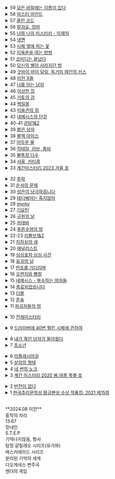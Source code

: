 <details><summary>59 <ins>
모든 비밀에는 이름이 있다
</ins></summary><span style="font-size: 90%">작가: <span style="background-color: #FFDAB9">
서미애
</span><br>리뷰: <pre style="white-space: pre-wrap; font-family:monospace;">
현실감있는 감정선
</pre></span></details>

<details><summary>58 <ins>
마스터 마인드
</ins></summary><span style="font-size: 90%">작가: <span style="background-color: #FFDAB9">
이성민
</span><br>리뷰: <pre>
액션스릴러, 빌런, 박진감 넘치는 영화같은
</pre></span></details>

<details><summary>57 <ins>
클린 코드
</ins></summary><span style="font-size: 90%">작가: <span style="background-color: #FFDAB9">
설혜원
</span><br>리뷰: <pre>
재미는 있으나 임팩트는 없었다.
</pre></span></details>

<details><summary>56 <ins>
잘자요, 엄마
</ins></summary><span style="font-size: 90%">작가: <span style="background-color: #FFDAB9">
서미애
</span><br>리뷰: <pre>
어떤 환경과 삶이 살인마를 만드는지에 대해 심리해부가 인상적
</pre></span></details>

<details><summary>55 <ins>
너와 나의 미스터리 - 이재익
</ins></summary><span style="font-size: 90%">작가: <span style="background-color: #FFDAB9">
이재익
</span><br>리뷰: <pre>
구성이 너무 좋아서 끊김없이 마음을 움직이는 굉장히 좋은 작품
</pre></span></details>

<details><summary>54 <ins>
냉면
</ins></summary><span style="font-size: 90%">작가: <span style="background-color: #FFDAB9">
김유리, 범유진, dcdc, 전건우, 곽재식
</span><br>리뷰: <pre>
냉면으로 특이한 기분을 느낄 수 있다. 마지막 파인애플 냉면은 한번쯤 먹어보고 싶다.
</pre></span></details>

<details><summary>53 <ins>
시체 옆에 피는 꽃
</ins></summary><span style="font-size: 90%">작가: <span style="background-color: #FFDAB9">
공민철
</span><br>리뷰: <pre>
이야기가 매끄럽고 계속 읽고 싶게 만듬. 흡인력 있는 스토리가 없으면 중도에 그만두거나 마지막 반전을 기대하게 되는데 스토리가 재밌으니 반은 먹고 들어감.
</pre></span></details>

<details><summary>52 <ins>
지옥문을 여는 방법
</ins></summary><span style="font-size: 90%">작가: <span style="background-color: #FFDAB9">
권경희, 김경수, 김범석, 김재성, 김주동, 성성명, 양수련, 이상우, 한수경, 홍성호, 최종철, 조동신
</span><br>리뷰: <pre>
무난했다. 이 때도 좋은 추리 작품들이 꽤 많았다는 것을 알게되었고, 일찍 알았다면 더 좋지 않았을까 하고 생각함
</pre></span></details>

<details><summary>51 <ins>
코미디는 끝났다
</ins></summary><span style="font-size: 90%">작가: <span style="background-color: #FFDAB9">
이은
</span><br>리뷰: <pre>
작품속으로 들어간 듯한 착각이 들 정도로 생생한 묘사와 심리적 공포가 소름이 돋고 눈을 뗄 수 없었다.
</pre></span></details>

<details><summary>50 <ins>
당신의 별이 사라지던 밤
</ins></summary><span style="font-size: 90%">작가: <span style="background-color: #FFDAB9">
서미애
</span><br>리뷰: <pre>
가족을 잃은 슬픔을 주인공을 통해 처절하게 느낄 수 있었다. 내용이 부드럽게 진행되어 순식간에 읽혔다. 마지막 반전도 좋았음.
</pre></span></details>

<details><summary>49 <ins>
굿바이 마이 달링, 독거미 여인의 키스
</ins></summary><span style="font-size: 90%">작가: <span style="background-color: #FFDAB9">
김재희, 김재성, 양수련, 조동신, 공민철, 김주동, 윤자영, 박상민, 정가일, 김범석
</span><br>리뷰: <pre>
추리마을을 배경으로 그 안에서 벌어지는 일들을 여러 작가를 통해 풀어나가 특색있다. 깊게 인상남는 작품은 없었지만 재미는 있음.
</pre></span></details>

<details><summary>48 <ins>
미친 X들
</ins></summary><span style="font-size: 90%">작가: <span style="background-color: #FFDAB9">
서미애, 송시우, 정해연, 홍선주, 이은영, 한새마
</span><br>리뷰: <pre>
가볍게 단숨에 읽을 수 있고 현실에 대한 묘사와 풍자, 상상력이 돋보이는 괜찮은 단편집.
</pre></span></details>

<details><summary>47 <ins>
나를 아는 남자
</ins></summary><span style="font-size: 90%">작가: <span style="background-color: #FFDAB9">
도진기
</span><br>리뷰: <pre>
때론 사소한 가능성이 실마리가 되기도 한다. 흐름이 지루하지 않았고 결말부분에 생각해둔 추리가 다 빗나가서 허탈했다. 다음편 계속.
</pre></span></details>

<details><summary>46 <ins>
이상한 집
</ins></summary><span style="font-size: 90%">작가: <span style="background-color: #FFDAB9">
우케쓰
</span><br>리뷰: <pre>
집 설계도에 숨겨진 비밀은 흥미를 일으키기에 충분했다. 뒤로갈수록 짧은 분량인데도 더 복잡해지는 구성원들과 힘빠지는 전개가 아쉽다.
</pre></span></details>

<details><summary>45 <ins>
가토의 검
</ins></summary><span style="font-size: 90%">작가: <span style="background-color: #FFDAB9">
김이수
</span><br>리뷰: <pre>
사람은 쉽게 변하지 않는다는 사실을 다시금 깨닫게 되었다. 욕망, 폭력, 정치, 이기심, 자기애를 한 인물을 통해 탁월하게 드러냈다.
</pre></span></details>

<details><summary>44 <ins>
백일몽
</ins></summary><span style="font-size: 90%">작가: <span style="background-color: #FFDAB9">
고을주
</span><br>리뷰: <pre>
계속 파고들며 하나씩 발견해가는 과정에서 희열감 비슷한 것을 느꼈고 문체가 적응될 때쯤부터 순식간에 마지막 페이지를 볼 수 있음.
</pre></span></details>

<details><summary>43 <ins>
미술관의 쥐
</ins></summary><span style="font-size: 90%">작가: <span style="background-color: #FFDAB9">
이은
</span><br>리뷰: <pre>
미술 관련이라 어려울 것이란 예상을 깸. 쉽게 설명한 유익한 정보와 함께 예술에 대해 깊게 생각해 볼 수 있음.
</pre></span></details>

<details><summary>42 <ins>
네메시스의 단검
</ins></summary><span style="font-size: 90%">작가: <span style="background-color: #FFDAB9">
이정훈
</span><br>리뷰: <pre>
최면을 통한 범죄라 신선했다. 킬링타임용으로 손색없음.
</pre></span></details>

<details><summary>40-41 <ins>
곰탕1&2
</ins></summary><span style="font-size: 90%">작가: <span style="background-color: #FFDAB9">
김영탁
</span><br>리뷰: <pre>
시간여행 그리고 가족이라는 주제로 다양한 장르들을 합쳐놓음. 짧은 문장 구성은 읽는 맛이 있었고 따뜻한 마무리로 여운이 남음
</pre></span></details>

<details><summary>39 <ins>
붉은 상자
</ins></summary><span style="font-size: 90%">작가: <span style="background-color: #FFDAB9">
김정용
</span><br>리뷰: <pre>
직소퍼즐 조각처럼 점점 맞춰지는 이야기라 꽤 즐거웠다.
</pre></span></details>

<details><summary>38 <ins>
블랙 아이스
</ins></summary><span style="font-size: 90%">작가: <span style="background-color: #FFDAB9">
이수안
</span><br>리뷰: <pre>
스포츠카에 대해 자세하게 알 수 있었고 끝에 다다를수록 재밌어지나 앞부분이 지겨웠음.
</pre></span></details>

<details><summary>37 <ins>
어두운 물
</ins></summary><span style="font-size: 90%">작가: <span style="background-color: #FFDAB9">
전건우
</span><br>리뷰: <pre>
으스스한 분위기를 잘 살렸고 초반에 특히 공포스러웠다.
</pre></span></details>

<details><summary>36 <ins>
칵테일, 러브, 좀비
</ins></summary><span style="font-size: 90%">작가: <span style="background-color: #FFDAB9">
조예은
</span><br>리뷰: <pre>
읽는 내내 끝나지 않았으면 좋겠다고 생각했다. 특히 마지막 단편인 나이프는 정말 재밌었다.
</pre></span></details>

<details><summary>35 <ins>
불특정 다수
</ins></summary><span style="font-size: 90%">작가: <span style="background-color: #FFDAB9">
염유창
</span><br>리뷰: <pre>
지루한 부분 없었고, 재밌게 봄.
</pre></span></details>

<details><summary>34 <ins>
서울, 카타콤
</ins></summary><span style="font-size: 90%">작가: <span style="background-color: #FFDAB9">
이봄
</span><br>리뷰: <pre>
지상의 삶에 지쳐 한없이 내려간 후에야 평안을 되찾지만 그것도 다시 위협받는 상황, 희망 같은건 보이지 않음. 인간 내면의 심리를 잘 표현함.
</pre></span></details>

<details><summary>33 <ins>
계간미스터리 2023 겨울 호
</ins></summary><span style="font-size: 90%">작가: <span style="background-color: #FFDAB9">
김새봄, 팩트스토리, 박광규, (이시무, 히라노 쥬, 김유철, 황세연, 장우석, 백휴), 김소망, 쥬한량, 계간미스터리 편집부
</span><br>리뷰: <pre>
[ 아버지라는 이름으로 ]
결말이 쉽게 예상되어 긴장감이 떨어짐

[ 회귀 ]
가볍게 읽은 짧은 단편, 반전이 크진 않지만 잘 읽혀서 좋았음.

(뱀파이어 탐정) 실제사건을 모티브로 꽤 감동적이었다.

(밥통) 범인시점이라 현장감이 뛰어났고, 속도감 있게 읽힘

(고양이 탐정 주관식의 분투) 마음 따뜻해지는 고양이 찾기

(탐정 박문수 - 성균관 살인사건 3) 1,2 아직 안봄
</pre></span></details>


<details><summary>32 <ins>
추락
</ins></summary><span style="font-size: 90%">작가: <span style="background-color: #FFDAB9">
작가: 정명섭
</span><br>리뷰: <pre>
리뷰: 쌓아올린 과정은 좋았으나 마지막의 감동과 임팩트는 다소 약했다.
</pre></span></details>


<details><summary>31 <ins>
순서의 문제
</ins></summary><span style="font-size: 90%">작가: <span style="background-color: #FFDAB9">
작가: 도진기
</span><br>리뷰: <pre>
리뷰: 나온지 꽤 된 책이지만 요즘나온 책이라해도 손색없을 정도로 현대적인 문체와 논리적인 트릭으로 흡인력이 강했다. 다만 초반의 강렬함이 커서 뒤로갈수록 약간의 지루함이 있었다.
</pre></span></details>


<details><summary>30 <ins>
성은이 냥극하옵니다
</ins></summary><span style="font-size: 90%">작가: <span style="background-color: #FFDAB9">
작가: 백승화
</span><br>리뷰: <pre>
리뷰: 표지가 고양이라서 궁금해서 집었는데 난데없이 조선시대 이야기라 1차로 놀랐고, 고양이를 찾는 과정에서 추미스가 다 들어있었으며 몰입감이 높아지는 구성, 재밌었다.
</pre></span></details>


<details><summary>29 <ins>
테디베어는 죽지않아
</ins></summary><span style="font-size: 90%">작가: <span style="background-color: #FFDAB9">
작가: 조예은
</span><br>리뷰: <pre>
리뷰: 등장인물들의 케미가 좋았으나 유령이 심리적으로 공포스럽진 않아 아쉬웠다.
</pre></span></details>


<details><summary>28 <ins>
mymy
</ins></summary><span style="font-size: 90%">작가: <span style="background-color: #FFDAB9">
작가: 강진아
</span><br>리뷰: <pre>
리뷰: 재능에 대한 갈망, 열등감, 소문, 회피 등 인간사회의 특성을 잘 나타내었고, 그럼에도 꿋꿋이 살아가는 쓸쓸한 단면을 엿볼 수 있다.
</pre></span></details>


<details><summary>27 <ins>
기요틴
</ins></summary><span style="font-size: 90%">작가: <span style="background-color: #FFDAB9">
작가: 이스안
</span><br>리뷰: <pre>
리뷰: 남녀관계에 대한 이야기, 일상 이야기가 많아서 제 3자의 시선으로 지켜보는 재미가 있음.
</pre></span></details>


<details><summary>26 <ins>
구원의 날
</ins></summary><span style="font-size: 90%">작가: <span style="background-color: #FFDAB9">
작가: 정해연
</span><br>리뷰: <pre>
리뷰: 영화를 보는 듯한 느낌이 들었다. 적절한 반전 그리고 따뜻한 마무리
</pre></span></details>


<details><summary>25 <ins>
카데바
</ins></summary><span style="font-size: 90%">작가: <span style="background-color: #FFDAB9">
작가: 이스안
</span><br>리뷰: <pre>
리뷰: 빨려들어갈 듯한 서술로 이야기를 기묘하지만 따뜻하게 풀어나갔다. 전작인 기요틴도 기대된다.
</pre></span></details>


<details><summary>24 <ins>
푸른수염의 방
</ins></summary><span style="font-size: 90%">작가: <span style="background-color: #FFDAB9">
작가: 홍선주
</span><br>리뷰: <pre>
리뷰: 관점이 바뀔정도로 몰입해서 재밌게 봤다.
</pre></span></details>


<details><summary>22-23 <ins>
리볼브1&2
</ins></summary><span style="font-size: 90%">작가: <span style="background-color: #FFDAB9">
작가: 이종관
</span><br>리뷰: <pre>
리뷰: 갑자기 엉뚱하게 타임루프물이 되서 당황했다. 전개가 느리긴 했지만 수사묘사만큼은 현실적이었다.
</pre></span></details>


<details><summary>21 <ins>
지하실의 새
</ins></summary><span style="font-size: 90%">작가: <span style="background-color: #FFDAB9">
작가: 김은채
</span><br>리뷰: <pre>
리뷰: 새로 범죄현장을 보는게 특이했고, 꽤 잔인하고 무서웠다.
</pre></span></details>


<details><summary>20 <ins>
애널리스트
</ins></summary><span style="font-size: 90%">작가: <span style="background-color: #FFDAB9">
작가: 이재영
</span><br>리뷰: <pre>
리뷰: 무난했다. 말투나 설정이 좀 오글거렸지만 그걸 너무 키우지 않고 잘 마무리했다.
</pre></span></details>


<details><summary>19 <ins>
심심포차 심심 사건
</ins></summary><span style="font-size: 90%">작가: <span style="background-color: #FFDAB9">
작가: 홍선주
</span><br>리뷰: <pre>
리뷰: 모든게 범인을 잡아넣기 위한 계락이었음이 밝혀질 때 머리를 때리는 듯한 충격이 일었다.
</pre></span></details>


<details><summary>18 <ins>
유괴의 날
</ins></summary><span style="font-size: 90%">작가: <span style="background-color: #FFDAB9">
작가: 정해연
</span><br>리뷰: <pre>
리뷰: 반전도 꽤 있었고 스토리에 몰입해서 재밌게 봤다.
</pre></span></details>


<details><summary>17 <ins>
만조를 기다리며
</ins></summary><span style="font-size: 90%">작가: <span style="background-color: #FFDAB9">
작가: 조예은
</span><br>리뷰: <pre>
리뷰: 큰 반전도 없고 별 재미는 없었음
</pre></span></details>


<details><summary>16 <ins>
오렌지와 빵칼
</ins></summary><span style="font-size: 90%">작가: <span style="background-color: #FFDAB9">
작가: 청예
</span><br>리뷰: <pre>
리뷰: 통제와 자유에 관한 나의 과거를 관통하는 듯한 이야기, 따뜻한 울림이 되어 기억될 것이다.
</pre></span></details>


<details><summary>15 <ins>
네메시스 - 복수하는 여자들
</ins></summary><span style="font-size: 90%">작가: <span style="background-color: #FFDAB9">
작가: 한수옥, 박소해, 한새마, 김재희
</span><br>리뷰: <pre>
리뷰: 엄마가 된다는 것의 무거움을 알 수 있었다. 간접체험할 수 있어서 좋았다.
</pre></span></details>


<details><summary>14 <ins>
종료되었습니다
</ins></summary><span style="font-size: 90%">작가: <span style="background-color: #FFDAB9">
작가: 박하익
</span><br>리뷰: <pre>
리뷰: 처음엔 이 무슨 말같지도 않은 소린가 싶었는데 마지막을 보고 충격을 받고 납득하게 되었다. 엄청난 스토리다.
</pre></span></details>


<details><summary>13 <ins>
더블
</ins></summary><span style="font-size: 90%">작가: <span style="background-color: #FFDAB9">
작가: 정해연
</span><br>리뷰: <pre>
리뷰: 권력과 배신을 통해 보는 내내 긴장하게 만듬. 음 역시 사람은 단순히 믿을 수 없다는 것을 알게됨
</pre></span></details>


<details><summary>12 <ins>
혼숨
</ins></summary><span style="font-size: 90%">작가: <span style="background-color: #FFDAB9">
작가: 전건우, 홍정기, 양수련, 조동신
</span><br>리뷰: <pre>
(얼음땡) 세계관이 이해가 안갔고, 무섭지도 않았다.
<
(혼숨) 어릴 때 학교괴담보고 무서웠던 기억이 떠올랐다. 따라해보고 싶을 만큼  방법이 자세해서 현실감이 들었고, 아이스픽을 이용한 부분도 좋았다.
<
(야, 놀자!) 잔잔한 힐링물, 긴박함 없이 가끔은 이런 스토리도 괜찮은 듯.
<
(불망비) 마지막까지의 과정이 너무 지루했다.
</pre></span></details>


<details><summary>11 <ins>
파괴자들의 밤
</ins></summary><span style="font-size: 90%">작가: <span style="background-color: #FFDAB9">
작가: 서미애, 송시우, 정해연, 홍선주, 이은영
</span><br>리뷰: <pre>
(죽일 생각은 없었어) 경쾌하게 살인을 하는 주인공이 마음에 들었다.

(알렉산드리아의 거울) 과몰입이 만든 정체성, 가장 잔인한 것은 생각하지 않는 것.

(좋아서가 아냐) 끝까지 집중해서 봤다. 뒤집어서 생각하는 게 이렇게 재밌을 수 있구나 하고 느꼈음.

(나뭇가지가 있었어) 착취를 다룸. 교수와 연구원들이 나오고 적나라한 묘사에 등장인물들 처럼 마음이 착잡했다. 그저 완벽한 계획에 박수를..

(사일런트 디스코) 역할의 굴레, 그리고 초점과 방향을 잃은 반복적 세계에서 인간은 인간성을 논할 수 있을까. 텍스트를 보는 내내 꿈꾸는 듯 느껴졌다. 환상문학의 매력이 고스란히 전해졌다.
</pre></span></details>


<details><summary>10 <ins>
전래미스터리
</ins></summary><span style="font-size: 90%">작가: <span style="background-color: #FFDAB9">
작가: 홍정기
</span><br>리뷰: <pre>
(콩쥐살인사건) 재밌고 살짝 잔인함. 보이는게 다가 아니었다! 판타지스러운 물건들이 나오지만 잘 어울렸다.

(나무꾼의 대위기) 덫에 걸린 위기의 나무꾼이 겪는 무서운 하루. 막장드라마 만큼 흥미진진하다.

(살인귀 vs 식인귀) 헉.. 매우 잔인했다. 식인귀 때는 끔찍해서 소름이 돋았고 살인귀가 슬래셔물 찍을 땐 광기가 그대로 전해졌다. 다음편이 기대된다.

(연쇄 도살마) 꿈과 희망이 없어서 참혹했다. 설정이 재밌었음.

(스위치) 교환이라는 주제로 끝나고도 생각할 게 많은 이야기
</pre></span></details>


<details><summary>9 <ins>
드라이버에 40번 찔린 시체에 관하여
</ins></summary><span style="font-size: 90%">작가: <span style="background-color: #FFDAB9">
작가: 황세연, 김영민, 한새마, 김범석, 여실지, 유재이, 조동신
</span><br>리뷰: <pre>
(40원) 약간 과하긴 했지만 40원으로 이렇게 흥미진진한 스토리가 나올 수 있다니.. 숨가쁜 전개와 복선이 좋았음.

(40피트 건물 괴사건) 논리적으로 추리를 펼치는 등장인물들과 같이 추리해보는 재미가 있었다.

(40개의 뼈) 책임과 상실에 대한 감정 묘사가 강렬했고, 슬펐다. 마지막에 의외의 사실을 알게되서 놀랐다!

(드라이버에 40번 찔린 시체에 관하여) 추리문제 형식이어서 독특했다. 큰 반전은 없었고, 예상했던 범인이었다.

(40일) 이용하고 이용당하는 무난한 내용이었다.

(40선: 영혼을 죽이는 선) 내용이 너무 슬펐고, 뉴스에서나 접하던 현실을 비록 가상이지만 가까이서 볼 수 있어서 그러한 사건이 더 안타깝게 느껴졌다.

(알리바바와 40인의 도적) 탄탄하지 않은 스토리에 결말도 급하게 끝낸느낌
</pre></span></details>


<details><summary>8 <ins>
내가 죽인 남자가 돌아왔다
</ins></summary><span style="font-size: 90%">작가: <span style="background-color: #FFDAB9">
작가: 황세연
</span><br>리뷰: <pre>
리뷰: 범죄 없는 마을이란 타이틀을 지키기 위한 마을 주민 각자의 노력과 그것들이 모여 만들어내는 기막힌 범죄 그리고 몇 번을 뒤집는 반전이 인상적임. 정말 탄탄한 스토리라 감탄하면서 마지막 페이지를 덮었다.
</pre></span></details>


<details><summary>7 <ins>
초소년
</ins></summary><span style="font-size: 90%">작가: <span style="background-color: #FFDAB9">
작가: 홍정기
</span><br>리뷰: <pre>
(추적=코난을 찾아라) 리뷰함
  
(소음) 치밀한 트릭을 하나씩 추리해내는 아이들을 보는 게 뭔가 가슴벅찼다.

(상흔) 순수함이 돋보였고, 일상적인 내용이라 더 정감이 갔다. 읽다보니 어느새 끝

(토끼) 여러가지 추리가 흥미로웠다 특히 갑자기 공포물로 바뀌는 게 재밌었다.

(코난) 우정이 시작된 계기, 흐뭇하게 지켜봄.

(꼬마) 귀신을 보는 꼬마와 이후 벌어지는 예언과도 같은 미스터리한 일들이 공포를 준다. 오싹하다.

총평: 어릴 때 주변을 보면 마냥 순수하지는 않았다. 미화된 부분이 상당하다. 하지만 그 때만의 즐거움이 있었다. 탐정단을 결성한 아이들을 보면서  그들의 눈으로 다시 어릴 때로 돌아간 기분을 느꼈다. 소중한 기억으로 남을 것 같다.
</pre></span></details>


<details><summary>6 <ins>
라플레시아걸
</ins></summary><span style="font-size: 90%">작가: <span style="background-color: #FFDAB9">
작가: 한새마
</span><br>리뷰: <pre>
리뷰: 밀실 살인보단 살인 후 밀실이라는 말에 고개를 끄덕였다. 전반적으로 가라앉은 분위기라 살짝 지루한 감이 있었음에도 라플레시아의 숨겨진 의미, 사이비, 마약 등 흥미로운 요소들이 잘 어우러져 끝까지 몰입할 수 있었다. 잘 만든 영화같은 느낌이 들었다.
</pre></span></details>


<details><summary>5 <ins>
살의의 형태
</ins></summary><span style="font-size: 90%">작가: <span style="background-color: #FFDAB9">
작가: 홍정기
</span><br>리뷰: <pre>
리뷰:<br>
(무구한 살의) 계산된 무구함이 소름이었다.<br>
(합리적 살의) 휙휙 읽기 좋음<br>
(보이지 않는 살의) 꽤 특이한 반전이라 오.. 하면서 봤다.<br>
(백색살의) 리뷰함<br>
(영광의 살의) 큭큭 영광스런 데스코미디<br>
(시기의 살의) 이런 킬러도 있구나 싶었다. 볼만했음.
</pre></span></details>


<details><summary>4 <ins>
네 번의 노크
</ins></summary><span style="font-size: 90%">작가: <span style="background-color: #FFDAB9">
작가: 케이시
</span><br>리뷰: <pre>
리뷰: 특이하게 집 호수로 모든걸 설명함. 이것도 기억못하다니 난 바보인가 싶다가 나중되면 숫자만 봐도 떠오름. 재미도 있었지만 교훈적이면서 꽤 여운이 남았음.
</pre></span></details>


<details><summary>3 <ins>
계간 미스터리 2020 봄.여름 특별 호
</ins></summary><span style="font-size: 90%">작가: <span style="background-color: #FFDAB9">
작가: 김범석, 윤자영, 김주호, 홍성호, 황세연, 홍정기
</span><br>리뷰: <pre>
(범인은 한 명이다) 여기서 큰 반전이 나올 수 있을까 싶었는데 예상대로 조금 뻔한 스토리였음.동기가 단순하고 납득이 잘 안됨.
  
(국선변호인의 최종 변론) 범행 동기가 충분하지 않음. 분명 더 나은 길이 있었기 때문에 의문이 들었다.

(미니멀 라이프) 무난하게 보기 좋은 탐정&조수 소설. 조수가 다했다.

(용서) 생각 없이 읽기 좋은 휴먼드라마였다. 마무리가 나쁘지 않았다.

[ 인생의 무게 ]
복선 그리고 눈에 보일듯 말듯한 반전이 절묘하게 조합해 재밌는 연출이 되었다.

[ 백색살의 ]
불에 타죽은 시체가 미스테리 했고 반전도 무난했다. 일정 스탠스로 이야기가 흘러가서 중간부터 집중력이 흐려짐.
</pre></span></details>


<details><summary>2 <ins>
반전이 없다
</ins></summary><span style="font-size: 90%">작가: <span style="background-color: #FFDAB9">
조영주
</span><br>리뷰: <pre>
안면인식장애를 가진 형사와 현장에 항상 마지막 '반전'이 뜯긴 추리소설을 두고 가는 연속(?)살인마를 쫓아가는 추리소설. 같은 장소를 반복적으로 다뤄 중간부터 살짝 지루한 느낌이 들었고 반전은 있었지만 크게 와닿진 않았다. 사소한 대화를 줄이고 반전의 핵심인물들의 과거를 넣어 좀 더 감정적으로 몰입하게끔 스토리를 넣었으면 더 자연스럽고 좋았을 것 같다.
</pre></span></details>


<details><summary>1 <ins>
한국추리문학상 황금펜상 수상 작품집: 2021 제15회
</ins></summary><span style="font-size: 90%">작가: <span style="background-color: #FFDAB9">
한이, 홍정기, 홍성호, 한새마, 황세연, 류성희, 장우석
</span><br>리뷰: <pre style="white-space: pre-wrap; word-break: keep-all;">
[ 긴하루 ]
길고 어두운 하루를 살아내는 누군가를 관찰할 수 있었다. 현실의 우울함을 옮겨놓은 것 같았다. 이빨 묘사가 생생해서 조금 섬뜩했다.
  
[ 에덴의 아이들 ]
탐정을 주인공으로 재밌게 풀어나갔음. 후편이 기대됨. 가볍게 읽기 좋았다.

[ 코난을 찾아라 ]
이상하다 싶은 느낌은 있었는데 상상도 못한 반전이었다. 잔혹한 범인의 독백이 몰입감을 높였고 무서우면서도 웃음 포인트가 많아서 아주 재밌게 봤음.

[ 약육강식 ]
캐릭터에 몰입이 잘 안되었고 내용이 재밌진 않았다.

[ 어떤 자살 ]
기자와 대화체가 메인인 완성도 높은 추리소설은 처음 봤음. 이런 건 다 어떻게 아셨을까 싶은 디테일이 집중하게 만들고 사람마다 말투나 분위기가 찰떡이라 살아움직이는 느낌이었음. 갑자기 쏟아지는 반전에 어질어질한건 덤.

[ 고난도 살인 ]
근미래, 메타버스가 배경이며 캐릭터에 입체감이 있었다. 가상과 현실의 괴리가 좋았다. 마지막은 아쉬웠다.

[ 튤립과 꽃삽, 접힌 우산 ]
어딘가 이상한 엄마를 통해 읽는 사람의 심리 또한 미묘하게 뒤틈. 등장인물들의 덤덤함이 무서움을 배가함.

[ 공짜는 없다 ]
죄책감이 어떻게 인생을 파괴하는지 주인공의 심리를 따라가며 겪어 볼 수 있었다.
</pre></span></details>

<br>
**2024.08 이전**
<br>
홍학의 자리<br>
13.67<br>
망내인<br>
S.T.E.P<br>
기억나지않음, 형사<br>
탐정 갈릴레오 시리즈(유가와)<br>
매스커레이드 시리즈<br>
분리된 기억의 세계<br>
디오게네스 변주곡<br>
엔더의 게임<br>
